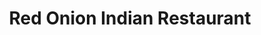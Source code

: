 ---
title: "Red Onion Indian Restaurant"
address: "Five Jockeys Pub Claregate St Kildare Town Co. Kildare"
tel: "(045)535455"
county: "Kildare"
category: "Indian Restaurants"
type: "Content"
lat: "53.1573"
lng: "-6.91243"
---